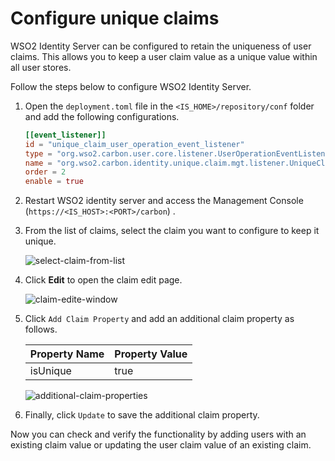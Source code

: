 # Configure unique claims

WSO2 Identity Server can be configured to retain the uniqueness of user claims. This allows you to keep a user claim value as a unique value within all user stores.

Follow the steps below to configure WSO2 Identity Server.

1.  Open the `deployment.toml` file in the `<IS_HOME>/repository/conf` folder and add the following configurations.

    ``` toml
    [[event_listener]]
    id = "unique_claim_user_operation_event_listener" 
    type = "org.wso2.carbon.user.core.listener.UserOperationEventListener"
    name = "org.wso2.carbon.identity.unique.claim.mgt.listener.UniqueClaimUserOperationEventListener" 
    order = 2 
    enable = true
    ```

2.  Restart WSO2 identity server and access the Management Console (`https://<IS_HOST>:<PORT>/carbon`) .

3.  From the list of claims, select the claim you want to configure to keep it unique.

    ![select-claim-from-list]({{base_path}}/assets/img/guides/select-claim-from-list.png)

4.  Click **Edit** to open the claim edit page.

    ![claim-edite-window]({{base_path}}/assets/img/guides/claim-edite-window.png)

5.  Click `Add Claim Property` and add an additional claim property as follows.
    
    <table>
        <thead>
        <tr class="header">
        <th>Property Name</th>
        <th>Property Value</th>
        </tr>
        </thead>
        <tbody>
        <tr class="odd">
        <td>isUnique</td>
        <td>true</td>
        </tr>
        </tbody>
    </table>

    ![additional-claim-properties]({{base_path}}/assets/img/guides/additional-claim-properties.png)

6.  Finally, click `Update` to save the additional claim property.

Now you can check and verify the functionality by adding users with an existing claim value or updating the user claim value of an existing claim.